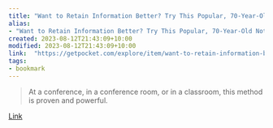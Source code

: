 ```yaml
---
title: "Want to Retain Information Better? Try This Popular, 70-Year-Old Note-Taking Method"
alias:
- "Want to Retain Information Better? Try This Popular, 70-Year-Old Note-Taking Method"
created: 2023-08-12T21:43:09+10:00
modified: 2023-08-12T21:43:09+10:00
link:  "https://getpocket.com/explore/item/want-to-retain-information-better-try-this-popular-70-year-old-note-taking-method"
tags:
- bookmark
---
```


> At a conference, in a conference room, or in a classroom, this method is proven and powerful.

[Link](https://getpocket.com/explore/item/want-to-retain-information-better-try-this-popular-70-year-old-note-taking-method)